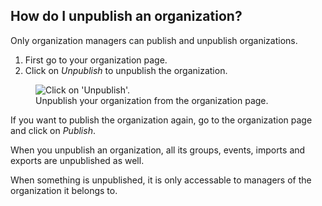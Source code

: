 ## How do I unpublish an organization?

Only organization managers can publish and unpublish organizations.

1. First go to your organization page.
1. Click on *Unpublish* to unpublish the organization.

<figure>
  <img src="help-organization-unpublish.png" alt="Click on 'Unpublish'."/>
  <figcaption>Unpublish your organization from the organization page.
  </figcaption>
</figure>

If you want to publish the organization again, go to the organization page and
click on *Publish*.

When you unpublish an organization, all its groups, events, imports and exports
are unpublished as well.

When something is unpublished, it is only accessable to managers of the
organization it belongs to.


